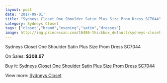 ```yaml
---
layout: post
date: '2017-09-01'
title: "Sydneys Closet One Shoulder Satin Plus Size Prom Dress SC7044"
category: Sydneys Closet
tags: ["closet","brand","evening","satin","dresses"]
image: http://img.princessan.com/16486-thickbox_default/sydneys-closet-one-shoulder-satin-plus-size-prom-dress-sc7044.jpg
---
```

Sydneys Closet One Shoulder Satin Plus Size Prom Dress SC7044

On Sales: **$308.97**
<a href="https://www.princessan.com/en/sydneys-closet/7778-sydneys-closet-one-shoulder-satin-plus-size-prom-dress-sc7044.html"><amp-img layout="responsive" width="600" height="600" src="//img.princessan.com/16486-thickbox_default/sydneys-closet-one-shoulder-satin-plus-size-prom-dress-sc7044.jpg" alt="Sydneys Closet One Shoulder Satin Plus Size Prom Dress SC7044 0" /></a>
<a href="https://www.princessan.com/en/sydneys-closet/7778-sydneys-closet-one-shoulder-satin-plus-size-prom-dress-sc7044.html"><amp-img layout="responsive" width="600" height="600" src="//img.princessan.com/16487-thickbox_default/sydneys-closet-one-shoulder-satin-plus-size-prom-dress-sc7044.jpg" alt="Sydneys Closet One Shoulder Satin Plus Size Prom Dress SC7044 1" /></a>

Buy it: [Sydneys Closet One Shoulder Satin Plus Size Prom Dress SC7044](https://www.princessan.com/en/sydneys-closet/7778-sydneys-closet-one-shoulder-satin-plus-size-prom-dress-sc7044.html "Sydneys Closet One Shoulder Satin Plus Size Prom Dress SC7044")

View more: [Sydneys Closet](https://www.princessan.com/en/63-sydneys-closet "Sydneys Closet")
